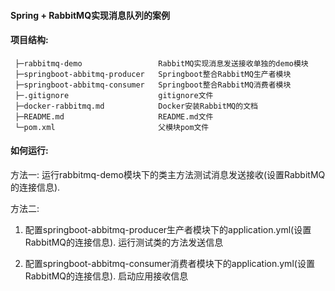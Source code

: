 
#### Spring + RabbitMQ实现消息队列的案例

#### 项目结构:
 ```
  ├─rabbitmq-demo                 RabbitMQ实现消息发送接收单独的demo模块
  ├─springboot-abbitmq-producer   Springboot整合RabbitMQ生产者模块
  ├─springboot-abbitmq-consumer   Springboot整合RabbitMQ消费者模块
  ├─.gitignore                    gitignore文件
  ├─docker-rabbitmq.md            Docker安装RabbitMQ的文档
  ├─README.md                     README.md文件
  └─pom.xml                       父模块pom文件
 ```

#### 如何运行:

 方法一: 运行rabbitmq-demo模块下的类主方法测试消息发送接收(设置RabbitMQ的连接信息).
 
 方法二: 
  1. 配置springboot-abbitmq-producer生产者模块下的application.yml(设置RabbitMQ的连接信息).
     运行测试类的方法发送信息
     
  2. 配置springboot-abbitmq-consumer消费者模块下的application.yml(设置RabbitMQ的连接信息).
     启动应用接收信息

 
